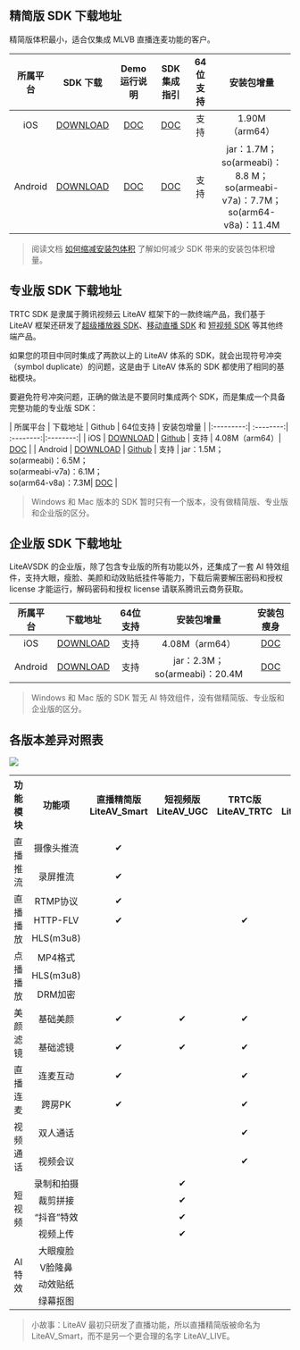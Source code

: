 ## 精简版 SDK 下载地址

精简版体积最小，适合仅集成 MLVB 直播连麦功能的客户。

| 所属平台 | SDK 下载 | Demo运行说明 | SDK集成指引 | 64位支持 | 安装包增量 |
|:---------:| :--------:| :--------:| :--------:| :--------:|:--------:|
| iOS | [DOWNLOAD](http://liteavsdk-1252463788.cosgz.myqcloud.com/TXLiteAVSDK_Smart_iOS_latest.zip)|[DOC](https://github.com/tencentyun/MLVBSDK/blob/master/iOS/README.md)|[DOC](https://cloud.tencent.com/document/product/454/7876)|支持|1.90M（arm64）|
| Android | [DOWNLOAD](http://liteavsdk-1252463788.cosgz.myqcloud.com/TXLiteAVSDK_Smart_Android_latest.zip)| [DOC](https://github.com/tencentyun/MLVBSDK/blob/master/Android/README.md)|[DOC](https://cloud.tencent.com/document/product/454/7877)|支持| jar：1.7M；<br> so(armeabi)：8.8 M；<br> so(armeabi-v7a)：7.7M；<br>so(arm64-v8a)：11.4M |


> 阅读文档 [如何缩减安装包体积](https://cloud.tencent.com/document/product/647/34400) 了解如何减少 SDK 带来的安装包体积增量。

## 专业版 SDK 下载地址

TRTC SDK 是隶属于腾讯视频云 LiteAV 框架下的一款终端产品，我们基于 LiteAV 框架还研发了[超级播放器 SDK](https://cloud.tencent.com/product/player)、[移动直播 SDK](https://cloud.tencent.com/product/mlvb) 和 [短视频 SDK](https://cloud.tencent.com/product/ugsv) 等其他终端产品。

如果您的项目中同时集成了两款以上的 LiteAV 体系的 SDK，就会出现符号冲突（symbol duplicate）的问题，这是由于 LiteAV 体系的 SDK 都使用了相同的基础模块。

要避免符号冲突问题，正确的做法是不要同时集成两个 SDK，而是集成一个具备完整功能的专业版 SDK：

| 所属平台 | 下载地址 | Github | 64位支持 | 安装包增量 |
|:---------:| :--------:| :--------:|:--------:|
| iOS | [DOWNLOAD](http://liteavsdk-1252463788.cosgz.myqcloud.com/TXLiteAVSDK_Professional_iOS_latest.zip) | [Github](https://github.com/tencentyun/LiteAVProfessional_iOS) | 支持 | 4.08M（arm64）|  [DOC](https://cloud.tencent.com/document/product/647/34400) |
| Android | [DOWNLOAD](http://liteavsdk-1252463788.cosgz.myqcloud.com/TXLiteAVSDK_Professional_Android_latest.zip) | [Github](https://github.com/tencentyun/LiteAVProfessional_Android) | 支持 | jar：1.5M；<br> so(armeabi)：6.5M；<br> so(armeabi-v7a)：6.1M；<br>so(arm64-v8a)：7.3M| [DOC](https://cloud.tencent.com/document/product/647/34400) |

> Windows 和 Mac 版本的 SDK 暂时只有一个版本，没有做精简版、专业版和企业版的区分。


## 企业版 SDK 下载地址
LiteAVSDK 的企业版，除了包含专业版的所有功能以外，还集成了一套 AI 特效组件，支持大眼，瘦脸、美颜和动效贴纸挂件等能力，下载后需要解压密码和授权 license 才能运行，解码密码和授权 license 请联系腾讯云商务获取。

| 所属平台 | 下载地址 | 64位支持 | 安装包增量 | 安装包瘦身|
|:---------:| :--------:| :--------:|:--------:|:--------:|
| iOS | [DOWNLOAD](http://liteavsdk-1252463788.cosgz.myqcloud.com/TXLiteAVSDK_Enterprise_iOS_latest.zip) |支持|4.08M（arm64）|  [DOC](https://cloud.tencent.com/document/product/454/34927) |
| Android | [DOWNLOAD](http://liteavsdk-1252463788.cosgz.myqcloud.com/TXLiteAVSDK_Enterprise_Android_latest.zip)|支持|  jar：2.3M；so(armeabi)：20.4M |[DOC](https://cloud.tencent.com/document/product/454/34927) |

> Windows 和 Mac 版的 SDK 暂无 AI 特效组件，没有做精简版、专业版和企业版的区分。

## 各版本差异对照表

![](https://main.qcloudimg.com/raw/76d9d6f854ba4cc8cf3b3c18ed230a35.png)

<table>
<tr>
<th width="100px" style="text-align:center">功能模块</th>
<th width="100px" style="text-align:center">功能项</th>
<th width="100px" style="text-align:center">直播精简版<br>LiteAV_Smart</th>
<th width="100px" style="text-align:center">短视频版<br>LiteAV_UGC</th>
<th width="100px" style="text-align:center">TRTC版<br>LiteAV_TRTC</th>
<th width="100px" style="text-align:center">播放器版<br>LiteAV_Player</th>
<th width="100px" style="text-align:center">专业版<br>Professional</th>
<th width="100px" style="text-align:center">企业版<br>Enterprise</th>
</tr>
<tr>
<td rowspan='2' style="text-align:center">直播推流</td>
<td style="text-align:center">摄像头推流</td>
<td style="text-align:center">✔</td>
<td></td>
<td></td>
<td></td>
<td style="text-align:center">✔</td>
<td style="text-align:center">✔</td>
</tr>
<tr>
<td style="text-align:center">录屏推流</td>
<td style="text-align:center">✔</td>
<td></td>
<td></td>
<td></td>
<td style="text-align:center">✔</td>
<td style="text-align:center">✔</td>
</tr>
<tr>
<td rowspan='3' style="text-align:center">直播播放</td>
<td style="text-align:center">RTMP协议</td>
<td style="text-align:center">✔</td>
<td></td>
<td></td>
<td></td>
<td style="text-align:center">✔</td>
<td style="text-align:center">✔</td>
</tr>
<tr>
<td style="text-align:center">HTTP-FLV</td>
<td style="text-align:center">✔</td>
<td></td>
<td style="text-align:center">✔</td>
<td style="text-align:center">✔</td>
<td style="text-align:center">✔</td>
<td style="text-align:center">✔</td>
</tr>
<tr>
<td style="text-align:center">HLS(m3u8)</td>
<td></td>
<td></td>
<td></td>
<td style="text-align:center">✔</td>
<td style="text-align:center">✔</td>
<td style="text-align:center">✔</td>
</tr>
<tr>
<td rowspan='3' style="text-align:center">点播播放</td>
<td style="text-align:center">MP4格式</td>
<td></td>
<td></td>
<td></td>
<td style="text-align:center">✔</td>
<td style="text-align:center">✔</td>
<td style="text-align:center">✔</td>
</tr>
<tr>
<td style="text-align:center">HLS(m3u8)</td>
<td></td>
<td></td>
<td></td>
<td style="text-align:center">✔</td>
<td style="text-align:center">✔</td>
<td style="text-align:center">✔</td>
</tr>
<tr>
<td style="text-align:center">DRM加密</td>
<td></td>
<td></td>
<td></td>
<td style="text-align:center">✔</td>
<td style="text-align:center">✔</td>
<td style="text-align:center">✔</td>
</tr>
<tr>
<td rowspan='2' style="text-align:center">美颜滤镜</td>
<td style="text-align:center">基础美颜</td>
<td style="text-align:center">✔</td>
<td style="text-align:center">✔</td>
<td style="text-align:center">✔</td>
<td></td>
<td style="text-align:center">✔</td>
<td style="text-align:center">✔</td>
</tr>
<tr>
<td style="text-align:center">基础滤镜</td>
<td style="text-align:center">✔</td>
<td style="text-align:center">✔</td>
<td style="text-align:center">✔</td>
<td></td>
<td style="text-align:center">✔</td>
<td style="text-align:center">✔</td>
</tr>
<tr>
<td rowspan='2' style="text-align:center">直播连麦</td>
<td style="text-align:center">连麦互动</td>
<td style="text-align:center">✔</td>
<td></td>
<td style="text-align:center">✔</td>
<td></td>
<td style="text-align:center">✔</td>
<td style="text-align:center">✔</td>
</tr>
<tr>
<td style="text-align:center">跨房PK</td>
<td style="text-align:center">✔</td>
<td></td>
<td style="text-align:center">✔</td>
<td></td>
<td style="text-align:center">✔</td>
<td style="text-align:center">✔</td>
</tr>
<tr>
<td rowspan='2' style="text-align:center">视频通话</td>
<td style="text-align:center">双人通话</td>
<td></td>
<td></td>
<td style="text-align:center">✔</td>
<td style="text-align:center"></td>
<td style="text-align:center">✔</td>
<td style="text-align:center">✔</td>
</tr>
<tr>
<td style="text-align:center">视频会议</td>
<td style="text-align:center"></td>
<td style="text-align:center"></td>
<td style="text-align:center">✔</td>
<td style="text-align:center"></td>
<td style="text-align:center">✔</td>
<td style="text-align:center">✔</td>
</tr>
<tr>
<td rowspan='4' style="text-align:center">短视频</td>
<td style="text-align:center">录制和拍摄</td>
<td></td>
<td style="text-align:center">✔</td>
<td></td>
<td></td>
<td style="text-align:center">✔</td>
<td style="text-align:center">✔</td>
</tr>
<tr>
<td style="text-align:center">裁剪拼接</td>
<td></td>
<td style="text-align:center">✔</td>
<td></td>
<td></td>
<td style="text-align:center">✔</td>
<td style="text-align:center">✔</td>
</tr>
<tr>
<td style="text-align:center">“抖音”特效</td>
<td></td>
<td style="text-align:center">✔</td>
<td></td>
<td></td>
<td style="text-align:center">✔</td>
<td style="text-align:center">✔</td>
</tr>
<tr>
<td style="text-align:center">视频上传</td>
<td></td>
<td style="text-align:center">✔</td>
<td></td>
<td></td>
<td style="text-align:center">✔</td>
<td style="text-align:center">✔</td>
</tr>
<tr>
<td rowspan='4' style="text-align:center">AI 特效</td>
<td style="text-align:center">大眼瘦脸</td>
<td></td>
<td></td>
<td></td>
<td></td>
<td></td>
<td style="text-align:center">✔</td>
</tr>
<tr>
<td style="text-align:center">V脸隆鼻</td>
<td></td>
<td></td>
<td></td>
<td></td>
<td></td>
<td style="text-align:center">✔</td>
</tr>
<tr>
<td style="text-align:center">动效贴纸</td>
<td></td>
<td></td>
<td></td>
<td></td>
<td></td>
<td style="text-align:center">✔</td>
</tr>
<tr>
<td style="text-align:center">绿幕抠图</td>
<td></td>
<td></td>
<td></td>
<td></td>
<td></td>
<td style="text-align:center">✔</td>
</tr>
</table>

> 小故事：LiteAV 最初只研发了直播功能，所以直播精简版被命名为 LiteAV_Smart，而不是另一个更合理的名字 LiteAV_LIVE。





